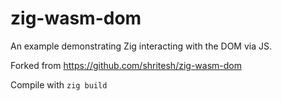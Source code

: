 # zig-wasm-dom

An example demonstrating Zig interacting with the DOM via JS.

Forked from https://github.com/shritesh/zig-wasm-dom

Compile with `zig build`
